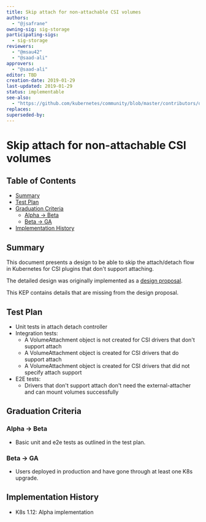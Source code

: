 ```yaml
---
title: Skip attach for non-attachable CSI volumes
authors:
  - "@jsafrane"
owning-sig: sig-storage
participating-sigs:
  - sig-storage
reviewers:
  - "@msau42"
  - "@saad-ali"
approvers:
  - "@saad-ali"
editor: TBD
creation-date: 2019-01-29
last-updated: 2019-01-29
status: implementable
see-also:
  - "https://github.com/kubernetes/community/blob/master/contributors/design-proposals/storage/container-storage-interface-skip-attach.md"
replaces:
superseded-by:
---
```


# Skip attach for non-attachable CSI volumes

## Table of Contents

<!-- toc -->
- [Summary](#summary)
- [Test Plan](#test-plan)
- [Graduation Criteria](#graduation-criteria)
  - [Alpha -&gt; Beta](#alpha---beta)
  - [Beta -&gt; GA](#beta---ga)
- [Implementation History](#implementation-history)
<!-- /toc -->

## Summary

This document presents a design to be able to skip the attach/detach flow in
Kubernetes for CSI plugins that don't support attaching.

The detailed design was originally implemented as a [design
proposal](https://github.com/kubernetes/community/blob/master/contributors/design-proposals/storage/container-storage-interface-skip-attach.md).

This KEP contains details that are missing from the design proposal.

## Test Plan
* Unit tests in attach detach controller
* Integration tests:
   * A VolumeAttachment object is not created for CSI drivers that don't
     support attach
   * A VolumeAttachment object is created for CSI drivers that do
     support attach
   * A VolumeAttachment object is created for CSI drivers that did not
     specify attach support
* E2E tests:
    * Drivers that don't support attach don't need the external-attacher and can
      mount volumes successfully

## Graduation Criteria

### Alpha -> Beta
* Basic unit and e2e tests as outlined in the test plan.

### Beta -> GA
* Users deployed in production and have gone through at least one K8s upgrade.

## Implementation History
* K8s 1.12: Alpha implementation
